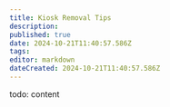 ```yaml
---
title: Kiosk Removal Tips
description: 
published: true
date: 2024-10-21T11:40:57.586Z
tags: 
editor: markdown
dateCreated: 2024-10-21T11:40:57.586Z
---
```


todo: content